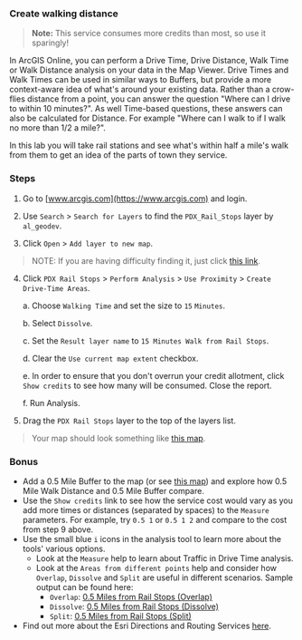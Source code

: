 ### Create walking distance

> **Note:** This service consumes more credits than most, so use it sparingly!

In ArcGIS Online, you can perform a Drive Time, Drive Distance, Walk Time or Walk Distance analysis on your data in the Map Viewer. Drive Times and Walk Times can be used in similar ways to Buffers, but provide a more context-aware idea of what's around your existing data. Rather than a crow-flies distance from a point, you can answer the question "Where can I drive to within 10 minutes?". As well Time-based questions, these answers can also be calculated for Distance. For example "Where can I walk to if I walk no more than 1/2 a mile?".

In this lab you will take rail stations and see what's within half a mile's walk from them to get an idea of the parts of town they service.

### Steps

1. Go to [www.arcgis.com](https://www.arcgis.com) and login.  

2. Use `Search` > `Search for Layers` to find the `PDX_Rail_Stops` layer by `al_geodev`.

3. Click `Open` > `Add layer to new map`.

> NOTE: If you are having difficulty finding it, just click [this link](http://www.arcgis.com/home/item.html?id=a0a71aeb0e9443399dc8c5bbf9ba980e).

4. Click `PDX Rail Stops` > `Perform Analysis` > `Use Proximity` > `Create Drive-Time Areas`.

	a. Choose `Walking Time` and set the size to `15` `Minutes`.

	b. Select `Dissolve`.

	c. Set the `Result layer name` to `15 Minutes Walk from Rail Stops`.

	d. Clear the `Use current map extent` checkbox.

	e. In order to ensure that you don't overrun your credit allotment, click `Show credits` to see how many will be consumed. Close the report.

	f. Run Analysis.

5. Drag the `PDX Rail Stops` layer to the top of the layers list.

> Your map should look something like [this map](http://www.arcgis.com/home/webmap/viewer.html?webmap=5bd7a5da276042edbee8171edb2d03d4).

### Bonus

* Add a 0.5 Mile Buffer to the map (or see [this map](http://www.arcgis.com/home/webmap/viewer.html?webmap=b9327ec156fc43ea91f4722d557ed2ec)) and explore how 0.5 Mile Walk Distance and 0.5 Mile Buffer compare.
* Use the `Show credits` link to see how the service cost would vary as you add more times or distances (separated by spaces) to the `Measure` parameters. For example, try `0.5 1` or `0.5 1 2` and compare to the cost from step 9 above.
* Use the small blue `i` icons in the analysis tool to learn more about the tools' various options.
	* Look at the `Measure` help to learn about Traffic in Drive Time analysis.
	* Look at the `Areas from different points` help and consider how `Overlap`, `Dissolve` and `Split` are useful in different scenarios. Sample output can be found here:
		* `Overlap`: [0.5 Miles from Rail Stops (Overlap)](http://www.arcgis.com/home/item.html?id=858515a25fc6481c8fe809778b007a50)
		* `Dissolve`: [0.5 Miles from Rail Stops (Dissolve)](http://www.arcgis.com/home/item.html?id=87c3c2d21b6f417297157ddedcf6c199)
		* `Split`: [0.5 Miles from Rail Stops (Split)](http://www.arcgis.com/home/item.html?id=09a1b5b03ab14d0a96d92655f024ccca)
* Find out more about the Esri Directions and Routing Services [here](https://developers.arcgis.com/en/features/directions/).
